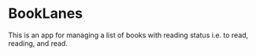 # BookLanes

This is an app for managing a list of books with reading status i.e. to read, reading, and read.
